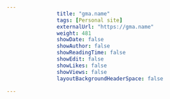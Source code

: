 ---
                title: "gma.name"
                tags: [Personal site]
                externalUrl: "https://gma.name"
                weight: 481
                showDate: false
                showAuthor: false
                showReadingTime: false
                showEdit: false
                showLikes: false
                showViews: false
                layoutBackgroundHeaderSpace: false
                ---
